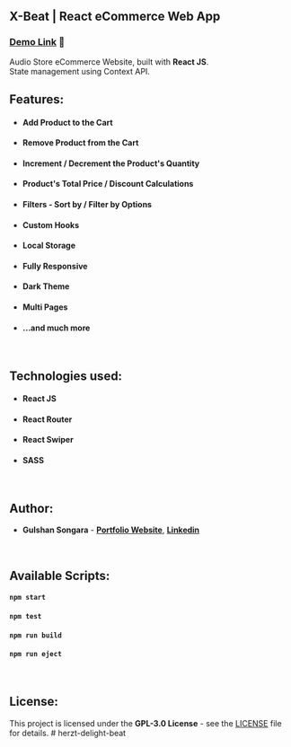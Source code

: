 ## X-Beat | React eCommerce Web App

### [Demo Link](https://x-beat.netlify.app/) 🔗

Audio Store eCommerce Website, built with **React JS**. <br/>
State management using Context API.
<br/>

## Features:

- #### Add Product to the Cart
- #### Remove Product from the Cart
- #### Increment / Decrement the Product's Quantity
- #### Product's Total Price / Discount Calculations
- #### Filters - Sort by / Filter by Options
- #### Custom Hooks
- #### Local Storage
- #### Fully Responsive
- #### Dark Theme
- #### Multi Pages
- #### ...and much more

<br/>

## Technologies used:

- #### **React JS**
- #### **React Router**
- #### **React Swiper**
- #### **SASS**

<br/>

## Author:

- **Gulshan Songara** - **[Portfolio Website](https://gulshansongara.netlify.app)**, **[Linkedin](https://www.linkedin.com/in/gulshan-songara/)**

<br/>

## Available Scripts:

#### `npm start`

#### `npm test`

#### `npm run build`

#### `npm run eject`

<br/>

## License:

This project is licensed under the  **GPL-3.0 License** - see the [LICENSE](LICENSE.md) file for details.
#   h e r z t - d e l i g h t - b e a t  
 